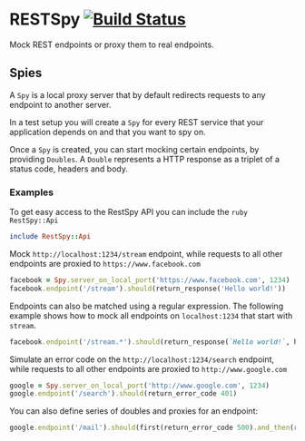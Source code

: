 # RESTSpy [![Build Status](https://travis-ci.org/ybonjour/RestSpy.svg?branch=master)](https://travis-ci.org/ybonjour/RestSpy)
Mock REST endpoints or proxy them to real endpoints.

## Spies
A `Spy` is a local proxy server that by default redirects requests to any endpoint to another server.

In a test setup you will create a `Spy` for every REST service that your application depends on and that you want to spy on.

Once a `Spy` is created, you can start mocking certain endpoints, by providing `Doubles`. A `Double` represents a HTTP response as a triplet of a status code, headers and body.


### Examples
To get easy access to the RestSpy API you can include the ```ruby RestSpy::Api```

```ruby 
include RestSpy::Api
```

Mock `http://localhost:1234/stream` endpoint,
while requests to all other endpoints are proxied to `https://www.facebook.com`

```ruby
facebook = Spy.server_on_local_port('https://www.facebook.com', 1234)
facebook.endpoint('/stream').should(return_response('Hello world!'))
```

Endpoints can also be matched using a regular expression.
The following example shows how to mock all endpoints on `localhost:1234` that start with `stream`.
```ruby
facebook.endpoint('/stream.*').should(return_response(`Hello world!`, headers={'Token' => 'abcd'}))
```

Simulate an error code on the `http://localhost:1234/search` endpoint,
while requests to all other endpoints are proxied to `http://www.google.com`

```ruby
google = Spy.server_on_local_port('http://www.google.com', 1234)
google.endpoint('/search').should(return_error_code 401)
```
You can also define series of doubles and proxies for an endpoint:

```ruby
google.endpoint('/mail').should(first(return_error_code 500).and_then(return_error_code 401).and_then(proxy_to(facebook.remote_url)))
```




